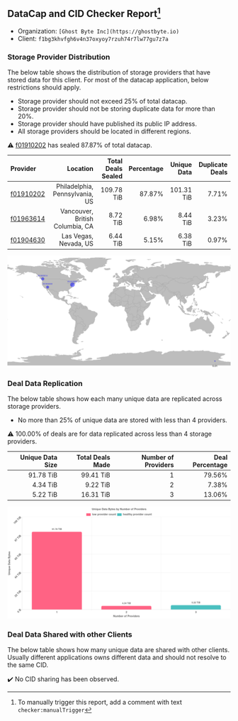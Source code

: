 ## DataCap and CID Checker Report[^1]
 - Organization: `[Ghost Byte Inc](https://ghostbyte.io)`
 - Client: `f1bg3khvfgh6v4n37oxyoy7rzuh74r7lw77gu7z7a`
### Storage Provider Distribution
The below table shows the distribution of storage providers that have stored data for this client.
For most of the datacap application, below restrictions should apply.
 - Storage provider should not exceed 25% of total datacap.
 - Storage provider should not be storing duplicate data for more than 20%.
 - Storage provider should have published its public IP address.
 - All storage providers should be located in different regions.

⚠️ [f01910202](https://filfox.info/en/address/f01910202) has sealed 87.87% of total datacap.

| Provider                                              |                        Location | Total Deals Sealed | Percentage | Unique Data | Duplicate Deals |
| :---------------------------------------------------- | ------------------------------: | -----------------: | ---------: | ----------: | --------------: |
| [f01910202](https://filfox.info/en/address/f01910202) |  Philadelphia, Pennsylvania, US |         109.78 TiB |     87.87% |  101.31 TiB |           7.71% |
| [f01963614](https://filfox.info/en/address/f01963614) | Vancouver, British Columbia, CA |           8.72 TiB |      6.98% |    8.44 TiB |           3.23% |
| [f01904630](https://filfox.info/en/address/f01904630) |           Las Vegas, Nevada, US |           6.44 TiB |      5.15% |    6.38 TiB |           0.97% |

![Provider Distribution](https://raw.githubusercontent.com/data-preservation-programs/filplus-checker-assets/main/filecoin-project/filecoin-plus-large-datasets/issues/621/1671007893788.png)
### Deal Data Replication
The below table shows how each many unique data are replicated across storage providers.
- No more than 25% of unique data are stored with less than 4 providers.

⚠️ 100.00% of deals are for data replicated across less than 4 storage providers.

| Unique Data Size | Total Deals Made | Number of Providers | Deal Percentage |
| ---------------: | ---------------: | ------------------: | --------------: |
|        91.78 TiB |        99.41 TiB |                   1 |          79.56% |
|         4.34 TiB |         9.22 TiB |                   2 |           7.38% |
|         5.22 TiB |        16.31 TiB |                   3 |          13.06% |

![Replication Distribution](https://raw.githubusercontent.com/data-preservation-programs/filplus-checker-assets/main/filecoin-project/filecoin-plus-large-datasets/issues/621/1671007894410.png)
### Deal Data Shared with other Clients
The below table shows how many unique data are shared with other clients.
Usually different applications owns different data and should not resolve to the same CID.

✔️ No CID sharing has been observed.

[^1]: To manually trigger this report, add a comment with text `checker:manualTrigger`
